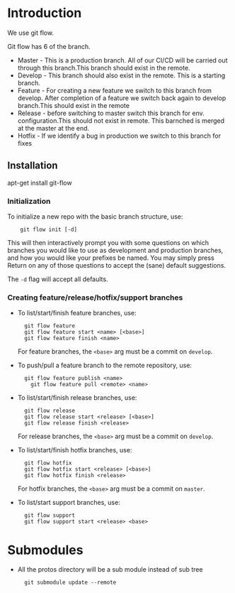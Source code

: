 # Introduction

We use git flow.

Git flow has 6 of the branch.
* Master - This is a production branch. All of our CI/CD will be carried
out through this branch.This branch should  exist in the remote.
* Develop - This branch should also exist in the remote. This is a starting branch.
* Feature - For creating a new feature we switch to this branch from develop. After completion of a feature
we switch back again to develop branch.This should exist in the remote
* Release - before switching to master switch this branch for env. configuration.This should not exist
in remote. This barnched is merged at the master at the end.
* Hotfix -  If we identify a bug in production we switch to this branch for fixes

## Installation

apt-get install git-flow


### Initialization

To initialize a new repo with the basic branch structure, use:

		git flow init [-d]

This will then interactively prompt you with some questions on which branches
you would like to use as development and production branches, and how you
would like your prefixes be named. You may simply press Return on any of
those questions to accept the (sane) default suggestions.

The ``-d`` flag will accept all defaults.


### Creating feature/release/hotfix/support branches

* To list/start/finish feature branches, use:

  		git flow feature
  		git flow feature start <name> [<base>]
  		git flow feature finish <name>

  For feature branches, the `<base>` arg must be a commit on `develop`.

* To push/pull a feature branch to the remote repository, use:

  		git flow feature publish <name>
		  git flow feature pull <remote> <name>

* To list/start/finish release branches, use:

  		git flow release
  		git flow release start <release> [<base>]
  		git flow release finish <release>

  For release branches, the `<base>` arg must be a commit on `develop`.

* To list/start/finish hotfix branches, use:

  		git flow hotfix
  		git flow hotfix start <release> [<base>]
  		git flow hotfix finish <release>

  For hotfix branches, the `<base>` arg must be a commit on `master`.

* To list/start support branches, use:

  		git flow support
  		git flow support start <release> <base>



# Submodules

* All the protos directory will be a sub module instead of sub tree

        git submodule update --remote

